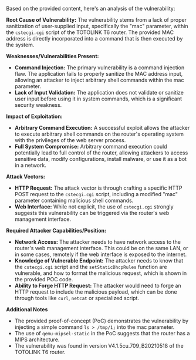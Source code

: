 Based on the provided content, here's an analysis of the vulnerability:

**Root Cause of Vulnerability:**
The vulnerability stems from a lack of proper sanitization of user-supplied input, specifically the "mac" parameter, within the `cstecgi.cgi` script of the TOTOLINK T6 router. The provided MAC address is directly incorporated into a command that is then executed by the system.

**Weaknesses/Vulnerabilities Present:**
* **Command Injection:** The primary vulnerability is a command injection flaw. The application fails to properly sanitize the MAC address input, allowing an attacker to inject arbitrary shell commands within the mac parameter.
* **Lack of Input Validation:** The application does not validate or sanitize user input before using it in system commands, which is a significant security weakness.

**Impact of Exploitation:**
* **Arbitrary Command Execution:** A successful exploit allows the attacker to execute arbitrary shell commands on the router's operating system with the privileges of the web server process.
* **Full System Compromise:** Arbitrary command execution could potentially lead to full control of the router, allowing attackers to access sensitive data, modify configurations, install malware, or use it as a bot in a network.

**Attack Vectors:**
* **HTTP Request:** The attack vector is through crafting a specific HTTP POST request to the `cstecgi.cgi` script, including a modified "mac" parameter containing malicious shell commands.
* **Web Interface:**  While not explicit, the use of `cstecgi.cgi` strongly suggests this vulnerability can be triggered via the router's web management interface.

**Required Attacker Capabilities/Position:**
* **Network Access:** The attacker needs to have network access to the router's web management interface. This could be on the same LAN, or in some cases, remotely if the web interface is exposed to the internet.
* **Knowledge of Vulnerable Endpoint:** The attacker needs to know that the `cstecgi.cgi` script and the `setStaticDhcpRules` function are vulnerable, and how to format the malicious request, which is shown in the provided POC code.
* **Ability to Forge HTTP Request:** The attacker would need to forge an HTTP request to include the malicious payload, which can be done through tools like `curl`, `netcat` or specialized script.

**Additional Notes**
- The provided proof-of-concept (PoC) demonstrates the vulnerability by injecting a simple command `ls > /tmp/1;` into the mac parameter.
- The use of `qemu-mipsel-static` in the PoC suggests that the router has a MIPS architecture.
- The vulnerability was found in version V4.1.5cu.709\_B20210518 of the TOTOLINK T6 router.